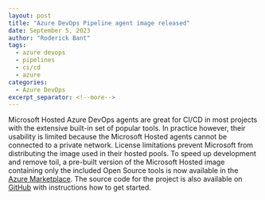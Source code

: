 ```yaml
---
layout: post
title: "Azure DevOps Pipeline agent image released"
date: September 5, 2023
author: "Roderick Bant"
tags:
  - azure devops
  - pipelines
  - ci/cd
  - azure
categories:
  - Azure DevOps
excerpt_separator: <!--more-->
---
```

Microsoft Hosted Azure DevOps agents are great for CI/CD in most projects with
the extensive built-in set of popular tools. In practice however, their
usability is limited because the Microsoft Hosted agents cannot be connected to
a private network. License limitations prevent Microsoft from distributing the
image used in their hosted pools. To speed up development and remove toil, a
pre-built version of the Microsoft Hosted image containing only the included
Open Source tools is now available in the
[Azure Marketplace](https://azuremarketplace.microsoft.com/en-us/marketplace/apps/rtbusinessvalidation1685730553911.ado-agent-ms-stack-ubuntu2204?tab=Overview). The source code for
the project is also available on
[GitHub](https://github.com/cloudyspells/ado-agent-ms-stack) with instructions
how to get started.